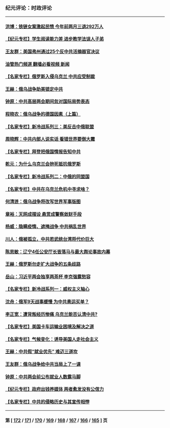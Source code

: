 ### 纪元评论：时政评论
---
#### [洪博：铁链女案激起民愤 今年前两月三退292万人](../../pages/nsc1025/n13631278.md?03100330) 
#### [【纪元专栏】学生阅读能力差 进步教学法误人子弟](../../pages/nsc1025/n13632125.md?03100330) 
#### [王友群：美国弗州通过25个反中共活摘器官决议](../../pages/nsc1025/n13629415.md?03100330) 
#### [油管热门频道 翻墙必看视频 新闻](ok?03100330)
#### [【名家专栏】俄罗斯入侵乌克兰 中共应受制裁](../../pages/nsc1025/n13630752.md?03100330) 
#### [王赫：俄乌战争助美锁定中共](../../pages/nsc1025/n13630059.md?03100330) 
#### [钟原：中共高层两会期间忽对国际局势表态](../../pages/nsc1025/n13629262.md?03100330) 
#### [程晓农：俄乌战争的德国因素（上篇）](../../pages/nsc1025/n13629244.md?03100330) 
#### [【名家专栏】新冷战系列三：美反击中俄联盟](../../pages/nsc1025/n13628606.md?03100330) 
#### [周晓辉：中共内部人说实话 看错世界要倒大霉](../../pages/nsc1025/n13629089.md?03100330) 
#### [【名家专栏】拜登把俄国情报告知中共](../../pages/nsc1025/n13628615.md?03100330) 
#### [乾元：为什么乌克兰会拚死抵抗俄罗斯](../../pages/nsc1025/n13626904.md?03100330) 
#### [【名家专栏】新冷战系列二：中俄的同盟国](../../pages/nsc1025/n13626069.md?03100330) 
#### [【名家专栏】中共在乌克兰危机中寻求啥？](../../pages/nsc1025/n13626174.md?03100330) 
#### [何清涟：俄乌战争将改写世界军事版图](../../pages/nsc1025/n13626140.md?03100330) 
#### [章裕：天网成摆设 悬赏成警察敛财手段](../../pages/nsc1025/n13625958.md?03100330) 
#### [杨威：隐瞒疫情、遮掩战争 中共祸乱世界](../../pages/nsc1025/n13624943.md?03100330) 
#### [川人：俄被孤立，中共若武统台湾将代价巨大](../../pages/nsc1025/n13624977.md?03100330) 
#### [陈思敏：辽宁4任公安厅长皆落马与最大舆论事故内幕](../../pages/nsc1025/n13624839.md?03100330) 
#### [王赫：俄罗斯勿走扩大战争的五条歧路](../../pages/nsc1025/n13623740.md?03100330) 
#### [岳山：习近平两会独享两茶杯 李克强露愁容](../../pages/nsc1025/n13624121.md?03100330) 
#### [【名家专栏】新冷战系列一：威权主义轴心](../../pages/nsc1025/n13624083.md?03100330) 
#### [沈舟：俄军9天战事缓慢 为中共奥运买单？](../../pages/nsc1025/n13623085.md?03100330) 
#### [李正宽：遭背叛经历惨痛 乌克兰能否认清中共?](../../pages/nsc1025/n13623377.md?03100330) 
#### [【名家专栏】美国卡车运输业困境及解决之道](../../pages/nsc1025/n13622047.md?03100330) 
#### [【名家专栏】气候变化：诱导美国人走社会主义](../../pages/nsc1025/n13622050.md?03100330) 
#### [王赫：中共假“就业优先” 难迈三道坎](../../pages/nsc1025/n13622473.md?03100330) 
#### [王友群：俄乌战争给中共当局上了一课](../../pages/nsc1025/n13620391.md?03100330) 
#### [钟原：中共两会前公布就业人数露马脚](../../pages/nsc1025/n13620466.md?03100330) 
#### [【纪元专栏】政府出钱养媒体 两者愈发没有公信力](../../pages/nsc1025/n13620356.md?03100330) 
#### [【名家专栏】中共的侵略历史与其宣传相悖](../../pages/nsc1025/n13619520.md?03100330) 

---
#### 第 [ [172](./172.md?03100330) / [171](./171.md?03100330) / [170](./170.md?03100330) / [169](./169.md?03100330) / [168](./168.md?03100330) / [167](./167.md?03100330) / [166](./166.md?03100330) / [165](./165.md?03100330) ] 页
